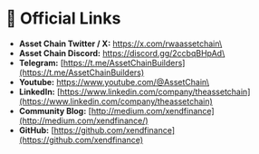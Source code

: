 # 🔗 Official Links

* **Asset Chain Twitter / X:** [https://x.com/rwaassetchain\
  ](https://x.com/rwaassetchain)
* **Asset Chain Discord:** [https://discord.gg/2ccbqBHpAd\
  ](https://discord.gg/2ccbqBHpAd)
* **Telegram:** [https://t.me/AssetChainBuilders](https://t.me/AssetChainBuilders)
* **Youtube:** [https://www.youtube.com/@AssetChain\
  ](https://www.youtube.com/@AssetChain)
* **LinkedIn:** [https://www.linkedin.com/company/theassetchain](https://www.linkedin.com/company/theassetchain)
* **Community Blog:** [http://medium.com/xendfinance](http://medium.com/xendfinance/)
* **GitHub:** [https://github.com/xendfinance](https://github.com/xendfinance)
